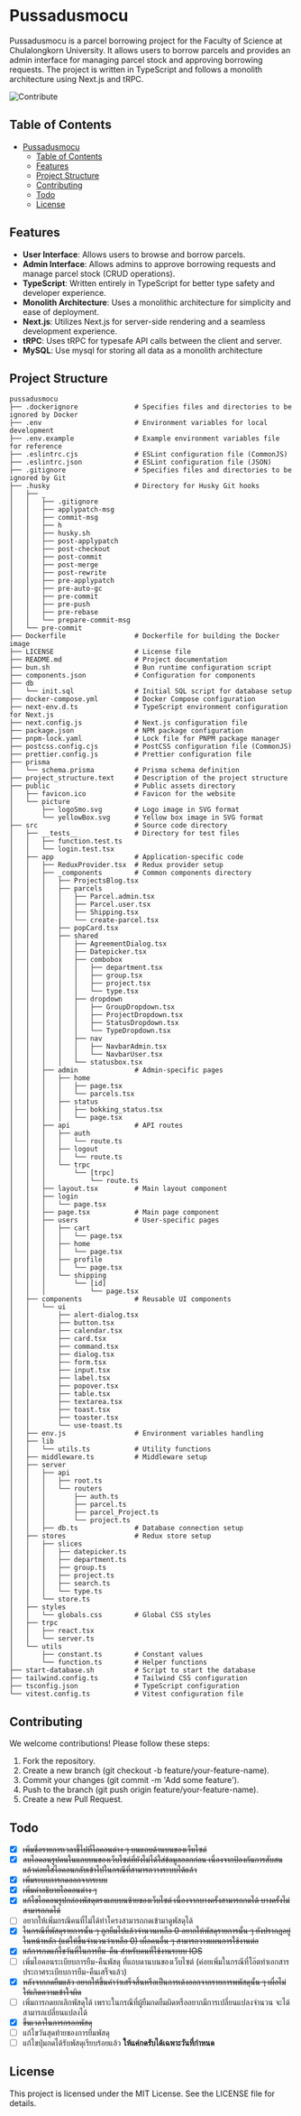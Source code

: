 # Pussadusmocu

Pussadusmocu is a parcel borrowing project for the Faculty of Science at Chulalongkorn University. It allows users to borrow parcels and provides an admin interface for managing parcel stock and approving borrowing requests. The project is written in TypeScript and follows a monolith architecture using Next.js and tRPC.

![Contribute](https://img.shields.io/badge/contributions-welcome-brightgreen.svg)

## Table of Contents

- [Pussadusmocu](#pussadusmocu)
  - [Table of Contents](#table-of-contents)
  - [Features](#features)
  - [Project Structure](#project-structure)
  - [Contributing](#contributing)
  - [Todo](#todo)
  - [License](#license)

## Features

- **User Interface**: Allows users to browse and borrow parcels.
- **Admin Interface**: Allows admins to approve borrowing requests and manage parcel stock (CRUD operations).
- **TypeScript**: Written entirely in TypeScript for better type safety and developer experience.
- **Monolith Architecture**: Uses a monolithic architecture for simplicity and ease of deployment.
- **Next.js**: Utilizes Next.js for server-side rendering and a seamless development experience.
- **tRPC**: Uses tRPC for typesafe API calls between the client and server.
- **MySQL**: Use mysql for storing all data as a monolith architecture

## Project Structure

```plaintext
pussadusmocu
├── .dockerignore              # Specifies files and directories to be ignored by Docker
├── .env                       # Environment variables for local development
├── .env.example               # Example environment variables file for reference
├── .eslintrc.cjs              # ESLint configuration file (CommonJS)
├── .eslintrc.json             # ESLint configuration file (JSON)
├── .gitignore                 # Specifies files and directories to be ignored by Git
├── .husky                     # Directory for Husky Git hooks
│   ├── _
│   │   ├── .gitignore
│   │   ├── applypatch-msg
│   │   ├── commit-msg
│   │   ├── h
│   │   ├── husky.sh
│   │   ├── post-applypatch
│   │   ├── post-checkout
│   │   ├── post-commit
│   │   ├── post-merge
│   │   ├── post-rewrite
│   │   ├── pre-applypatch
│   │   ├── pre-auto-gc
│   │   ├── pre-commit
│   │   ├── pre-push
│   │   ├── pre-rebase
│   │   └── prepare-commit-msg
│   └── pre-commit
├── Dockerfile                 # Dockerfile for building the Docker image
├── LICENSE                    # License file
├── README.md                  # Project documentation
├── bun.sh                     # Bun runtime configuration script
├── components.json            # Configuration for components
├── db
│   └── init.sql               # Initial SQL script for database setup
├── docker-compose.yml         # Docker Compose configuration
├── next-env.d.ts              # TypeScript environment configuration for Next.js
├── next.config.js             # Next.js configuration file
├── package.json               # NPM package configuration
├── pnpm-lock.yaml             # Lock file for PNPM package manager
├── postcss.config.cjs         # PostCSS configuration file (CommonJS)
├── prettier.config.js         # Prettier configuration file
├── prisma
│   └── schema.prisma          # Prisma schema definition
├── project_structure.text     # Description of the project structure
├── public                     # Public assets directory
│   ├── favicon.ico            # Favicon for the website
│   └── picture
│       ├── logoSmo.svg        # Logo image in SVG format
│       └── yellowBox.svg      # Yellow box image in SVG format
├── src                        # Source code directory
│   ├── __tests__              # Directory for test files
│   │   ├── function.test.ts
│   │   └── login.test.tsx
│   ├── app                    # Application-specific code
│   │   ├── ReduxProvider.tsx  # Redux provider setup
│   │   ├── _components        # Common components directory
│   │   │   ├── ProjectsBlog.tsx
│   │   │   ├── parcels
│   │   │   │   ├── Parcel.admin.tsx
│   │   │   │   ├── Parcel.user.tsx
│   │   │   │   ├── Shipping.tsx
│   │   │   │   └── create-parcel.tsx
│   │   │   ├── popCard.tsx
│   │   │   ├── shared
│   │   │   │   ├── AgreementDialog.tsx
│   │   │   │   ├── Datepicker.tsx
│   │   │   │   ├── combobox
│   │   │   │   │   ├── department.tsx
│   │   │   │   │   ├── group.tsx
│   │   │   │   │   ├── project.tsx
│   │   │   │   │   └── type.tsx
│   │   │   │   ├── dropdown
│   │   │   │   │   ├── GroupDropdown.tsx
│   │   │   │   │   ├── ProjectDropdown.tsx
│   │   │   │   │   ├── StatusDropdown.tsx
│   │   │   │   │   └── TypeDropdown.tsx
│   │   │   │   ├── nav
│   │   │   │   │   ├── NavbarAdmin.tsx
│   │   │   │   │   └── NavbarUser.tsx
│   │   │   │   └── statusbox.tsx
│   │   ├── admin              # Admin-specific pages
│   │   │   ├── home
│   │   │   │   ├── page.tsx
│   │   │   │   └── parcels.tsx
│   │   │   ├── status
│   │   │   │   ├── bokking_status.tsx
│   │   │   │   └── page.tsx
│   │   ├── api                # API routes
│   │   │   ├── auth
│   │   │   │   └── route.ts
│   │   │   ├── logout
│   │   │   │   └── route.ts
│   │   │   └── trpc
│   │   │       └── [trpc]
│   │   │           └── route.ts
│   │   ├── layout.tsx         # Main layout component
│   │   ├── login
│   │   │   └── page.tsx
│   │   ├── page.tsx           # Main page component
│   │   ├── users              # User-specific pages
│   │   │   ├── cart
│   │   │   │   └── page.tsx
│   │   │   ├── home
│   │   │   │   └── page.tsx
│   │   │   ├── profile
│   │   │   │   └── page.tsx
│   │   │   └── shipping
│   │   │       └── [id]
│   │   │           └── page.tsx
│   ├── components             # Reusable UI components
│   │   └── ui
│   │       ├── alert-dialog.tsx
│   │       ├── button.tsx
│   │       ├── calendar.tsx
│   │       ├── card.tsx
│   │       ├── command.tsx
│   │       ├── dialog.tsx
│   │       ├── form.tsx
│   │       ├── input.tsx
│   │       ├── label.tsx
│   │       ├── popover.tsx
│   │       ├── table.tsx
│   │       ├── textarea.tsx
│   │       ├── toast.tsx
│   │       ├── toaster.tsx
│   │       └── use-toast.ts
│   ├── env.js                 # Environment variables handling
│   ├── lib
│   │   └── utils.ts           # Utility functions
│   ├── middleware.ts          # Middleware setup
│   ├── server
│   │   ├── api
│   │   │   ├── root.ts
│   │   │   └── routers
│   │   │       ├── auth.ts
│   │   │       ├── parcel.ts
│   │   │       ├── parcel_Project.ts
│   │   │       └── project.ts
│   │   ├── db.ts              # Database connection setup
│   ├── stores                 # Redux store setup
│   │   ├── slices
│   │   │   ├── datepicker.ts
│   │   │   ├── department.ts
│   │   │   ├── group.ts
│   │   │   ├── project.ts
│   │   │   ├── search.ts
│   │   │   └── type.ts
│   │   └── store.ts
│   ├── styles
│   │   └── globals.css        # Global CSS styles
│   ├── trpc
│   │   ├── react.tsx
│   │   └── server.ts
│   └── utils
│       ├── constant.ts        # Constant values
│       └── function.ts        # Helper functions
├── start-database.sh          # Script to start the database
├── tailwind.config.ts         # Tailwind CSS configuration
├── tsconfig.json              # TypeScript configuration
└── vitest.config.ts           # Vitest configuration file
```

## Contributing

We welcome contributions! Please follow these steps:

1. Fork the repository.
2. Create a new branch (git checkout -b feature/your-feature-name).
3. Commit your changes (git commit -m 'Add some feature').
4. Push to the branch (git push origin feature/your-feature-name).
5. Create a new Pull Request.

## Todo

- [x] ~~เพิ่มชื่อรายการเวลาชี้ไปที่ไอคอนต่าง ๆ บนแถบด้านบนของเว็บไซต์~~
- [x] ~~ลบไอคอนรูปคนในแถบบนของเว็บไซต์ที่ยังไม่ได้ใส่ข้อมูลออกก่อน เนื่องจากป้องกันการสับสน แล้วค่อยใส่ไอคอนกลับเข้าไปในกรณีที่สามารถวางระบบได้แล้ว~~
- [x] ~~เพิ่มระบบการกดออกจากระบบ~~
- [x] ~~เพิ่มคำอธิบายไอคอนต่าง ๆ~~
- [x] ~~แก้ไขไอคอนรูปกล่องพัสดุตรงแถบบนซ้ายของเว็บไซต์ เนื่องจากบางครั้งสามารถกดได้ บางครั้งไม่สามารถกดได้~~
- [ ] อยากให้เพิ่มกรณีคนที่ไม่ได้ทำโครงสามารถกดเข้ามาดูพัสดุได้
- [x] ~~ในกรณีที่พัสดุรายการนั้น ๆ ถูกยืมไปแล้วจำนวนเหลือ 0 อยากให้พัสดุรายการนั้น ๆ ยังปรากฎอยู่ในหน้าหลัก (แต่ให้ขึ้นจำนวนว่าเหลือ 0) เผื่อคนอื่น ๆ สามารถวางแผนการใช้งานต่อ~~
- [x] ~~แก้การกดแก้ไขวันที่ในการยืม-คืน สำหรับคนที่ใช้งานระบบ IOS~~
- [ ] เพิ่มไอคอนระเบียบการยืม-คืนพัสดุ ที่แถบดานบนของเว็บไซต์ (ค่อยเพิ่มในกรณีที่โอ๊ตทำเอกสารประกาศระเบียบการยืม-คืนเสร็จแล้ว)
- [x] ~~หลังจากกดยืมแล้ว อยากให้ขึ้นคำว่าเสร็จสิ้นหรือเป็นการเด้งออกจากรายการพพัสดุนั้น ๆ เผื่อไม่ให้เกิดความเข้าใจผิด~~
- [ ] เพิ่มการกดยกเลิกพัสดุได้ เพราะในกรณีที่ผู้ยืมกดยืมผิดหรืออยากมีการเปลี่ยนแปลงจำนวน จะได้สามารถเปลี่ยนแปลงได้
- [x] ~~ขึ้นเวลาในการกรอกพัสดุ~~
- [ ] แก้ไขวันสุดท้ายของการยืมพัสดุ
- [ ] แก้ไขปุ่มกดได้รับพัสดุเรียบร้อยแล้ว **ให้แค่กดรับได้เฉพาะวันที่กำหนด**

## License

This project is licensed under the MIT License. See the LICENSE file for details.
